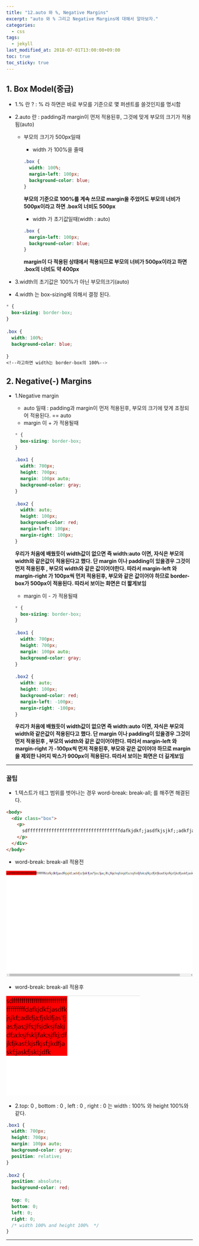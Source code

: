 ```yaml
---
title: "12.auto 와 %, Negative Margins"
excerpt: "auto 와 % 그리고 Negative Margins에 대해서 알아보자."
categories:
  - css
tags:
  - jekyll
last_modified_at: 2018-07-01T13:00:00+09:00
toc: true
toc_sticky: true
---
```


## 1. Box Model(중급)

- 1.% 란 ? : % 라 하면은 바로 부모를 기준으로 몇 퍼센트를 쓸것인지를 명시함

* 2.auto 란 : padding과 margin이 먼저 적용된후, 그것에 맞게 부모의 크기가 적용됨(auto)

  - 부모의 크기가 500px일때

    - width 가 100%을 줄때

    ```css
    .box {
      width: 100%;
      margin-left: 100px;
      background-color: blue;
    }
    ```

    **부모의 기준으로 100%를 계속 쓰므로 margin을 주었어도 부모의 너비가 500px이라고 하면 .box의 너비도 500px**

    - width 가 초기값일때(width : auto)

    ```css
    .box {
      margin-left: 100px;
      background-color: blue;
    }
    ```

    **margin이 다 적용된 상태에서 적용되므로 부모의 너비가 500px이라고 하면 .box의 너비도 약 400px**

- 3.width의 초기값은 100%가 아닌 부모의크기(auto)

* 4.width 는 box-sizing에 의해서 결정 된다.

```css
* {
  box-sizing: border-box;
}

.box {
  width: 100%;
  background-color: blue;

}
<!--라고하면 width는 border-box의 100%-->
```

## 2. Negative(-) Margins

- 1.Negative margin

  - auto 일때 : padding과 margin이 먼저 적용된후, 부모의 크기에 맞게 조정되어 적용된다. == auto

  * margin 이 + 가 적용될때

  ```css
  * {
    box-sizing: border-box;
  }

  .box1 {
    width: 700px;
    height: 700px;
    margin: 100px auto;
    background-color: gray;
  }

  .box2 {
    width: auto;
    height: 100px;
    background-color: red;
    margin-left: 100px;
    margin-right: 100px;
  }
  ```

  **우리가 처음에 배웠듯이 width값이 없으면 즉 width:auto 이면, 자식은 부모의 width와 같은값이 적용된다고 했다. 단 margin 이나 padding이 있을경우 그것이 먼저 적용된후 , 부모의 width와 같은 값이어야한다. 따라서 margin-left 와 margin-right 가 100px씩 먼저 적용된후, 부모와 같은 값이어야 하므로 border-box가 500px이 적용된다. 따라서 보이는 화면은 더 짧게보임**

  - margin 이 - 가 적용될때

  ```css
  * {
    box-sizing: border-box;
  }

  .box1 {
    width: 700px;
    height: 700px;
    margin: 100px auto;
    background-color: gray;
  }

  .box2 {
    width: auto;
    height: 100px;
    background-color: red;
    margin-left: -100px;
    margin-right: -100px;
  }
  ```

  **우리가 처음에 배웠듯이 width값이 없으면 즉 width:auto 이면, 자식은 부모의 width와 같은값이 적용된다고 했다. 단 margin 이나 padding이 있을경우 그것이 먼저 적용된후 , 부모의 width와 같은 값이어야한다. 따라서 margin-left 와 margin-right 가 -100px씩 먼저 적용된후, 부모와 같은 값이어야 하므로 margin을 제외한 나머지 박스가 900px이 적용된다. 따라서 보이는 화면은 더 길게보임**

---

### 꿀팁

- 1.텍스트가 테그 범위를 벗어나는 경우 word-break: break-all; 를 해주면 해결된다.

```html
<body>
  <div class="box">
    <p>
      sdfffffffffffffffffffffffffffffffffffdafkjdkf;jasdfkjsjkf;;adkfja;fjsklfjas'fjas;fjas;jlfs;jfsjdksjfakjdf;a;ksjfskljfak;sjfkj;dfjkfjkasf;kjsfkjsf;jkdfjaskf;jaskfjskl;jdfk
    </p>
  </div>
</body>
```

- word-break: break-all 적용전

![](/assets/images/css_img/percent1.PNG)

- word-break: break-all 적용후

![](/assets/images/css_img/percent2.PNG)

- 2.top: 0 , bottom : 0 , left : 0 , right : 0 는 width : 100% 와 height 100%와 같다.

```css
.box1 {
  width: 700px;
  height: 700px;
  margin: 100px auto;
  background-color: gray;
  position: relative;
}

.box2 {
  position: absolute;
  background-color: red;

  top: 0;
  bottom: 0;
  left: 0;
  right: 0;
  /* width 100% and height 100%  */
}
```

---

